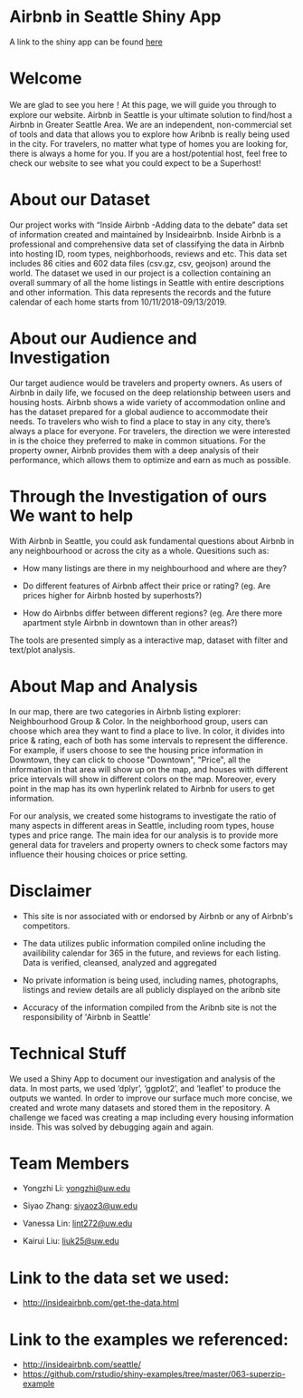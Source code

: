# Airbnb in Seattle Shiny App

A link to the shiny app can be found [here]("https://lint272.shinyapps.io/Airbnb/")

# Welcome

We are glad to see you here！At this page, we will guide you through to explore our website. Airbnb in Seattle is your ultimate solution to find/host a Airbnb in Greater Seattle Area. We are an independent, non-commercial set of tools and data that allows you to explore how Aribnb is really being used in the city. For travelers, no matter what type of homes you are looking for, there is always a home for you. If you are a host/potential host, feel free to check our website to see what you could expect to be a Superhost!

# About our Dataset

Our project works with “Inside Airbnb -Adding data to the debate” data set of information created and maintained by Insideairbnb. Inside Airbnb is a professional and comprehensive data set of classifying the data in Airbnb into hosting ID, room types, neighborhoods, reviews and etc. This data set includes 86 cities and 602 data files (csv.gz, csv, geojson) around the world. The dataset we used in our project is a collection containing an overall summary of all the home listings in Seattle with entire descriptions and other information. This data represents the records and the future calendar of each home starts from 10/11/2018-09/13/2019.

# About our Audience and Investigation

Our target audience would be travelers and property owners. As users of Airbnb in daily life, we focused on the deep relationship between users and housing hosts. Airbnb shows a wide variety of accommodation online and has the dataset prepared for a global audience to accommodate their needs. To travelers who wish to find a place to stay in any city, there’s always a place for everyone. For travelers, the direction we were interested in is the choice they preferred to make in common situations.
For the property owner, Airbnb provides them with a deep analysis of their performance, which allows them to optimize and earn as much as possible.

# Through the Investigation of ours We want to help

With Airbnb in Seattle, you could ask fundamental questions about Airbnb in any neighbourhood or across the city as a whole. Quesitions such as:

* How many listings are there in my neighbourhood and where are they?

* Do different features of Airbnb affect their price or rating? (eg. Are prices higher for Airbnb hosted by superhosts?)

* How do Airbnbs differ between different regions? (eg. Are there more apartment style Airbnb in downtown than in other areas?)

The tools are presented simply as a interactive map, dataset with filter and text/plot analysis.

# About Map and Analysis

In our map, there are two categories in Airbnb listing explorer: Neighbourhood Group & Color. In the neighborhood group, users can choose which area they want to find a place to live. In color, it divides into price & rating, each of both has some intervals to represent the difference. For example, if users choose to see the housing price information in Downtown, they can click to choose "Downtown", "Price", all the information in that area will show up on the map, and houses with different price intervals will show in different colors on the map. Moreover, every point in the map has its own hyperlink related to Airbnb for users to get information.

For our analysis, we created some histograms to investigate the ratio of many aspects in different areas in Seattle, including room types, house types and price range. The main idea for our analysis is to provide more general data for travelers and property owners to check some factors may influence their housing choices or price setting.

# Disclaimer

* This site is nor associated with or endorsed by Airbnb or any of Airbnb's competitors.

* The data utilizes public information compiled online including the availibility calendar for 365 in the future, and reviews for each listing. Data is verified, cleansed, analyzed and aggregated

* No private information is being used, including names, photographs, listings and review details are all publicly displayed on the aribnb site

* Accuracy of the information compiled from the Aribnb site is not the responsibility of 'Airbnb in Seattle'

# Technical Stuff

We used a Shiny App to document our investigation and analysis of the data. In most parts, we used ‘dplyr’, ‘ggplot2’, and ‘leaflet’ to produce the outputs we wanted. In order to improve our surface much more concise, we created and wrote many datasets and stored them in the repository.
A challenge we faced was creating a map including every housing information inside. This was solved by debugging again and again.

# Team Members

* Yongzhi Li: yongzhi@uw.edu

* Siyao Zhang: siyaoz3@uw.edu

* Vanessa Lin: lint272@uw.edu

* Kairui Liu: liuk25@uw.edu

# Link to the data set we used:
* http://insideairbnb.com/get-the-data.html

# Link to the examples we referenced:
* http://insideairbnb.com/seattle/
* https://github.com/rstudio/shiny-examples/tree/master/063-superzip-example
